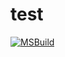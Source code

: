# test

[![MSBuild](https://github.com/artur00231/test/actions/workflows/msbuild.yml/badge.svg)](https://github.com/artur00231/test/actions/workflows/msbuild.yml)
